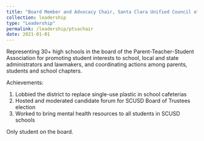 ```yaml
---
title: "Board Member and Advocacy Chair, Santa Clara Unified Council of PTAs"
collection: leadership
type: "Leadership"
permalink: /leadership/ptsachair
date: 2021-01-01
---
```


Representing 30+ high schools in the board of the Parent-Teacher-Student Association for promoting student interests to school, local and state administrators and lawmakers, and coordinating actions among parents, students and school chapters.

Achievements:
1. Lobbied the district to replace single-use plastic in school cafeterias
2. Hosted and moderated candidate forum for SCUSD Board of Trustees election
3. Worked to bring mental health resources to all students in SCUSD schools

Only student on the board.
